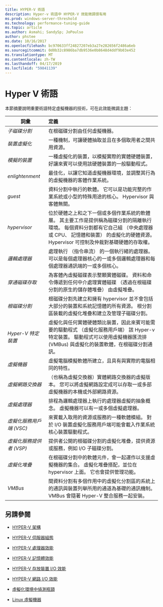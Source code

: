 ```yaml
---
title: HYPER-V 術語
description: Hyper-v 術語中 HYPER-V 效能微調很有用
ms.prod: windows-server-threshold
ms.technology: performance-tuning-guide
ms.topic: article
ms.author: Asmahi; SandySp; JoPoulso
author: phstee
ms.date: 10/16/2017
ms.openlocfilehash: bc970633ff24827207eb3a27e282656f2486a6eb
ms.sourcegitcommit: 0d0b32c8986ba7db9536e0b8648d4ddf9b03e452
ms.translationtype: MT
ms.contentlocale: zh-TW
ms.lasthandoff: 04/17/2019
ms.locfileid: "59841139"
---
```

# <a name="hyper-v-terminology"></a>Hyper V 術語
本節摘要說明重要術語特定虛擬機器的技術，可在此效能微調主題：

| 詞彙        | 定義           |
| ------------- |:------------|
|*子磁碟分割* | 在根磁碟分割由任何虛擬機器。|
|*裝置虛擬化* | 一種機制，可讓硬體抽取並且在多個取用者之間共用資源。|
|*模擬的裝置*|一種虛擬化的裝置，以模擬實際的實體硬體裝置，好讓來賓可以使用該硬體裝置的一般驅動程式。|
|*enlightenment*|最佳化，以讓它知道虛擬機器環境，並調整其行為的虛擬機器的客體作業系統。|
|*guest*|資料分割中執行的軟體。 它可以是功能完整的作業系統或小型的特殊用途的核心。 Hypervisor 與客體無關。|
|*hypervisor*|位於硬體之上和之下一個或多個作業系統的軟體層。 其主要工作是提供稱為磁碟分割的隔離執行環境。 每個資料分割都有它自己組 （中央處理器或 CPU、 記憶體和裝置） 的虛擬化的硬體資源。 Hypervisor 可控制及仲裁對基礎硬體的存取權。|
|*邏輯處理器*| 處理執行 （指令串流） 的一個執行緒的處理器。 可以是每個處理器核心的一或多個邏輯處理器和每個處理器通訊端的一或多個核心。|
| *穿通磁碟存取*|為客體內虛擬磁碟表示整顆實體磁碟。 資料和命令傳遞到任何中介處理實體磁碟 （透過在根磁碟分割的原生的儲存體堆疊） 由虛擬堆疊。|
|*根磁碟分割*|根磁碟分割先建立和擁有 hypervisor 並不會包括大部分的裝置和系統記憶體的所有資源。 根分割區裝載的虛擬化堆疊和建立及管理子磁碟分割。|
|*Hyper-V 特定裝置*|虛擬化與任何實體硬體類比裝置，因此來賓可能需要的驅動程式 （虛擬化服務用戶端） 該 Hyper-v 特定裝置。 驅動程式可以使用虛擬機器匯流排 (VMBus) 與虛擬化的裝置軟體，在根磁碟分割通訊。|
|*虛擬機器*|虛擬電腦模擬軟體所建立，且具有與實際的電腦相同的特性。|
| *虛擬網路交換器*|（也稱為虛擬交換器）實體網路交換器的虛擬版本。 您可以將虛擬網路設定成可以存取一或多部虛擬機器的本機或外部網路資源。|
|*虛擬處理器*|排程為邏輯處理器上執行的處理器虛擬的抽象概念。 虛擬機器可以有一或多個虛擬處理器。|
|*虛擬化服務用戶端 (VSC)*|來賓載入取用的資源或服務的一種軟體模組。 對於 I/O 裝置虛擬化服務用戶端可能會載入作業系統核心裝置驅動程式。|
| *虛擬化服務提供者 (VSP)*|  提供者公開的根磁碟分割的虛擬化堆疊，提供資源或服務，例如 I/O 子磁碟分割。|
| *虛擬化堆疊*|在根磁碟分割中的軟體元件，會一起運作以支援虛擬機器的集合。 虛擬化堆疊搭配，並位在 hypervisor 上面。 它也會提供管理功能。|
|*VMBus*|間資料分割有多個作用中的虛擬化分割區的系統上的通訊與裝置列舉所用的通道為基礎的通訊機制。 VMBus 會隨著 Hyper-V 整合服務一起安裝。|

## <a name="see-also"></a>另請參閱

-   [HYPER-V 架構](architecture.md)

-   [HYPER-V 伺服器組態](configuration.md)

-   [HYPER-V 處理器效能](processor-performance.md)

-   [HYPER-V 記憶體效能](memory-performance.md)

-   [HYPER-V 存放裝置 I/O 效能](storage-io-performance.md)

-   [HYPER-V 網路 I/O 效能](network-io-performance.md)

-   [虛擬化環境中偵測瓶頸](detecting-virtualized-environment-bottlenecks.md)

-   [Linux 虛擬機器](linux-virtual-machine-considerations.md)
